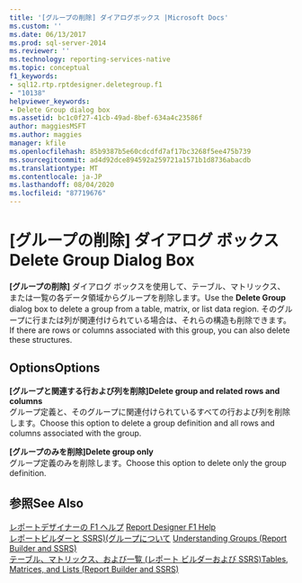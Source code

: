 ```yaml
---
title: '[グループの削除] ダイアログボックス |Microsoft Docs'
ms.custom: ''
ms.date: 06/13/2017
ms.prod: sql-server-2014
ms.reviewer: ''
ms.technology: reporting-services-native
ms.topic: conceptual
f1_keywords:
- sql12.rtp.rptdesigner.deletegroup.f1
- "10138"
helpviewer_keywords:
- Delete Group dialog box
ms.assetid: bc1c0f27-41cb-49ad-8bef-634a4c23586f
author: maggiesMSFT
ms.author: maggies
manager: kfile
ms.openlocfilehash: 85b9387b5e60cdcdfd7af17bc3268f5ee475b739
ms.sourcegitcommit: ad4d92dce894592a259721a1571b1d8736abacdb
ms.translationtype: MT
ms.contentlocale: ja-JP
ms.lasthandoff: 08/04/2020
ms.locfileid: "87719676"
---
```

# <a name="delete-group-dialog-box"></a><span data-ttu-id="fd370-102">[グループの削除] ダイアログ ボックス</span><span class="sxs-lookup"><span data-stu-id="fd370-102">Delete Group Dialog Box</span></span>
  <span data-ttu-id="fd370-103">**[グループの削除]** ダイアログ ボックスを使用して、テーブル、マトリックス、または一覧の各データ領域からグループを削除します。</span><span class="sxs-lookup"><span data-stu-id="fd370-103">Use the **Delete Group** dialog box to delete a group from a table, matrix, or list data region.</span></span> <span data-ttu-id="fd370-104">そのグループに行または列が関連付けられている場合は、それらの構造も削除できます。</span><span class="sxs-lookup"><span data-stu-id="fd370-104">If there are rows or columns associated with this group, you can also delete these structures.</span></span>  
  
## <a name="options"></a><span data-ttu-id="fd370-105">Options</span><span class="sxs-lookup"><span data-stu-id="fd370-105">Options</span></span>  
 <span data-ttu-id="fd370-106">**[グループと関連する行および列を削除]**</span><span class="sxs-lookup"><span data-stu-id="fd370-106">**Delete group and related rows and columns**</span></span>  
 <span data-ttu-id="fd370-107">グループ定義と、そのグループに関連付けられているすべての行および列を削除します。</span><span class="sxs-lookup"><span data-stu-id="fd370-107">Choose this option to delete a group definition and all rows and columns associated with the group.</span></span>  
  
 <span data-ttu-id="fd370-108">**[グループのみを削除]**</span><span class="sxs-lookup"><span data-stu-id="fd370-108">**Delete group only**</span></span>  
 <span data-ttu-id="fd370-109">グループ定義のみを削除します。</span><span class="sxs-lookup"><span data-stu-id="fd370-109">Choose this option to delete only the group definition.</span></span>  
  
## <a name="see-also"></a><span data-ttu-id="fd370-110">参照</span><span class="sxs-lookup"><span data-stu-id="fd370-110">See Also</span></span>  
 <span data-ttu-id="fd370-111">[レポートデザイナーの F1 ヘルプ](tools/report-designer-f1-help.md) </span><span class="sxs-lookup"><span data-stu-id="fd370-111">[Report Designer F1 Help](tools/report-designer-f1-help.md) </span></span>  
 <span data-ttu-id="fd370-112">[レポートビルダーと SSRS&#41;&#40;グループについて](report-design/understanding-groups-report-builder-and-ssrs.md) </span><span class="sxs-lookup"><span data-stu-id="fd370-112">[Understanding Groups &#40;Report Builder and SSRS&#41;](report-design/understanding-groups-report-builder-and-ssrs.md) </span></span>  
 [<span data-ttu-id="fd370-113">テーブル、マトリックス、および一覧 &#40;レポート ビルダーおよび SSRS&#41;</span><span class="sxs-lookup"><span data-stu-id="fd370-113">Tables, Matrices, and Lists &#40;Report Builder and SSRS&#41;</span></span>](report-design/create-invoices-and-forms-with-lists-report-builder-and-ssrs.md)  
  
  
